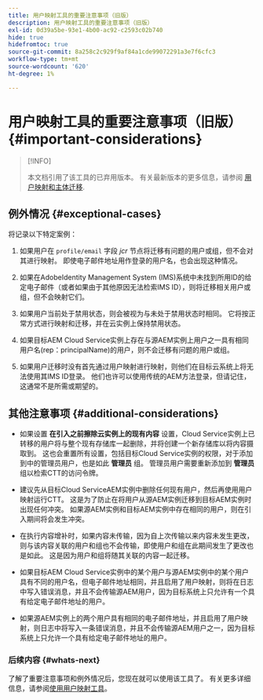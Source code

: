 ```yaml
---
title: 用户映射工具的重要注意事项（旧版）
description: 用户映射工具的重要注意事项（旧版）
exl-id: 0d39a5be-93e1-4b00-ac92-c2593c02b740
hide: true
hidefromtoc: true
source-git-commit: 8a258c2c929f9af84a1cde99072291a3e7f6cfc3
workflow-type: tm+mt
source-wordcount: '620'
ht-degree: 1%

---
```


# 用户映射工具的重要注意事项（旧版） {#important-considerations}

>[!INFO]
>
>本文档引用了该工具的已弃用版本。 有关最新版本的更多信息，请参阅 [用户映射和主体迁移](/help/journey-migration/content-transfer-tool/using-content-transfer-tool/user-mapping-and-migration.md).

## 例外情况 {#exceptional-cases}

将记录以下特定案例：

1. 如果用户在 `profile/email` 字段 *jcr* 节点将迁移有问题的用户或组，但不会对其进行映射。  即使电子邮件地址用作登录的用户名，也会出现这种情况。

1. 如果在AdobeIdentity Management System (IMS)系统中未找到所用ID的给定电子邮件（或者如果由于其他原因无法检索IMS ID），则将迁移相关用户或组，但不会映射它们。

1. 如果用户当前处于禁用状态，则会被视为与未处于禁用状态时相同。 它将按正常方式进行映射和迁移，并在云实例上保持禁用状态。

1. 如果目标AEM Cloud Service实例上存在与源AEM实例上用户之一具有相同用户名(rep：principalName)的用户，则不会迁移有问题的用户或组。

1. 如果用户迁移时没有首先通过用户映射进行映射，则他们在目标云系统上将无法使用其IMS ID登录。  他们也许可以使用传统的AEM方法登录，但请记住，这通常不是所需或期望的。

## 其他注意事项 {#additional-considerations}

* 如果设置 **在引入之前擦除云实例上的现有内容** 设置，Cloud Service实例上已转移的用户将与整个现有存储库一起删除，并将创建一个新存储库以将内容摄取到。 这也会重置所有设置，包括目标Cloud Service实例的权限，对于添加到中的管理员用户，也是如此 **管理员** 组。 管理员用户需要重新添加到 **管理员** 组以检索CTT的访问令牌。

* 建议先从目标Cloud ServiceAEM实例中删除任何现有用户，然后再使用用户映射运行CTT。 这是为了防止在将用户从源AEM实例迁移到目标AEM实例时出现任何冲突。 如果源AEM实例和目标AEM实例中存在相同的用户，则在引入期间将会发生冲突。

* 在执行内容增补时，如果内容未传输，因为自上次传输以来内容未发生更改，则与该内容关联的用户和组也不会传输，即使用户和组在此期间发生了更改也是如此。 这是因为用户和组将随其关联的内容一起迁移。

* 如果目标AEM Cloud Service实例中的某个用户与源AEM实例中的某个用户具有不同的用户名，但电子邮件地址相同，并且启用了用户映射，则将在日志中写入错误消息，并且不会传输源AEM用户，因为目标系统上只允许有一个具有给定电子邮件地址的用户。

* 如果源AEM实例上的两个用户具有相同的电子邮件地址，并且启用了用户映射，则日志中将写入一条错误消息，并且不会传输源AEM用户之一，因为目标系统上只允许一个具有给定电子邮件地址的用户。

### 后续内容 {#whats-next}

了解了重要注意事项和例外情况后，您现在就可以使用该工具了。 有关更多详细信息，请参阅[使用用户映射工具](/help/journey-migration/content-transfer-tool/user-mapping-tool-legacy/using-user-mapping-tool-legacy.md)。
